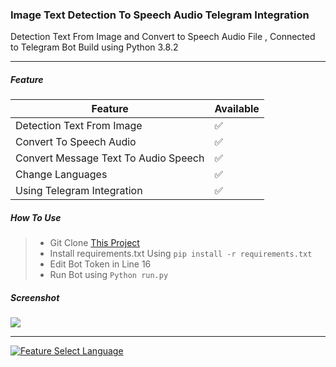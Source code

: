 ###  Image Text Detection To Speech Audio Telegram Integration





Detection Text From Image and Convert to Speech Audio File , Connected to Telegram Bot
Build using Python 3.8.2

------------


##### Feature

|  Feature | Available  |
| ------------ | ------------ |
| Detection Text From Image  | ✅  |
| Convert To Speech Audio | ✅  |
| Convert Message Text To Audio Speech | ✅ |
| Change Languages | ✅ |
| Using Telegram Integration | ✅ |

##### How To Use

> - Git Clone [This Project](https://github.com/sandrocods/TelegramTextDetection "This Project")
> - Install requirements.txt Using `pip install -r requirements.txt`
>-  Edit Bot Token  in Line 16
> - Run Bot using `Python run.py`

##### Screenshot

[![](https://i.ibb.co/tzqCDCG/1.png)](https://i.ibb.co/tzqCDCG/1.png)

------------


[![Feature Select Language](https://i.ibb.co/qW2JNp3/2.png "Feature Select Language")](https://i.ibb.co/qW2JNp3/2.png "Feature Select Language")
